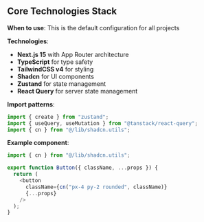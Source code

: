 <!-- option-1 -->
## Core Technologies Stack

**When to use**: This is the default configuration for all projects

**Technologies**:
- **Next.js 15** with App Router architecture
- **TypeScript** for type safety
- **TailwindCSS v4** for styling
- **Shadcn** for UI components
- **Zustand** for state management
- **React Query** for server state management

**Import patterns**:
```typescript
import { create } from "zustand";
import { useQuery, useMutation } from "@tanstack/react-query";
import { cn } from "@/lib/shadcn.utils";
```

**Example component**:
```typescript
import { cn } from "@/lib/shadcn.utils";

export function Button({ className, ...props }) {
  return (
    <button
      className={cn("px-4 py-2 rounded", className)}
      {...props}
    />
  );
}
```
<!-- /option-1 -->
